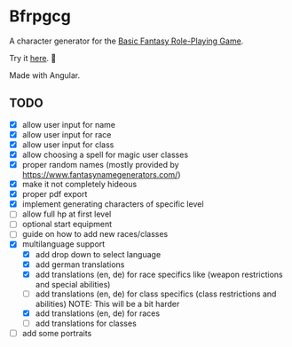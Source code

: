# Bfrpgcg

A character generator for the [Basic Fantasy Role-Playing Game](https://basicfantasy.org).

Try it [here](https://md2501.github.io/bfrpgcg). 🐉

Made with Angular.

## TODO
- [x] allow user input for name  
- [x] allow user input for race  
- [x] allow user input for class  
- [x] allow choosing a spell for magic user classes
- [x] proper random names (mostly provided by https://www.fantasynamegenerators.com/)
- [x] make it not completely hideous  
- [x] proper pdf export  
- [x] implement generating characters of specific level
- [ ] allow full hp at first level
- [ ] optional start equipment  
- [ ] guide on how to add new races/classes  
- [x] multilanguage support  
  - [x] add drop down to select language
  - [x] add german translations
  - [x] add translations (en, de) for race specifics like (weapon restrictions and special abilities)
  - [ ] add translations (en, de) for class specifics (class restrictions and abilities) NOTE: This will be a bit harder
  - [x] add translations (en, de) for races
  - [ ] add translations for classes
- [ ] add some portraits
